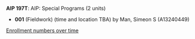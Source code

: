 **AIP 197T**: AIP: Special Programs (2 units)

- **001** (Fieldwork) (time and location TBA) by Man, Simeon S (A13240449)

[Enrollment numbers over time](./AIP197T.tsv)
